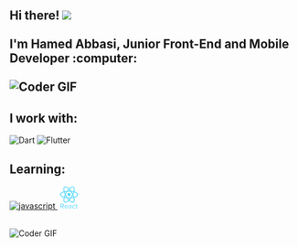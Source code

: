 <h2 align="left">
 <abc>
  <br>Hi there! <img src="https://user-images.githubusercontent.com/42378118/110234147-e3259600-7f4e-11eb-95be-0c4047144dea.gif" width="30"><br>
  <br> I'm Hamed Abbasi, Junior Front-End and Mobile Developer :computer:<br>
  <br>
    <img src="https://media.giphy.com/media/SWoSkN6DxTszqIKEqv/giphy.gif" alt="Coder GIF" width="500">
 </abc>
</h2> 

## I work with:
![Dart](https://www.vectorlogo.zone/logos/dartlang/dartlang-icon.svg)
![Flutter](https://www.vectorlogo.zone/logos/flutterio/flutterio-icon.svg)

## Learning:
<a href="https://developer.mozilla.org/en-US/docs/Web/JavaScript" target="_blank"> <img src="[https://raw.githubusercontent.com/devicons/devicon/master/icons/javascript/javascript-original.svg](https://www.vectorlogo.zone/logos/python/python-icon.svg)" alt="javascript" width="40" height="40"/> </a>
<a href="https://reactjs.org/" target="_blank"> <img src="https://raw.githubusercontent.com/devicons/devicon/master/icons/react/react-original-wordmark.svg" alt="react" width="40" height="40"/> </a>
<br><br>


<img src="https://media.giphy.com/media/ACzsN9dhQuOZ6RYXcM/giphy.gif" alt="Coder GIF" width="500">

